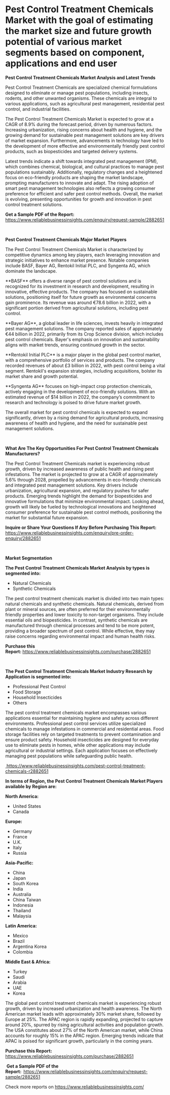 <p><h1>Pest Control Treatment Chemicals Market with the goal of estimating the market size and future growth potential of various market segments based on component, applications and end user</h1></p><p><strong>Pest Control Treatment Chemicals Market Analysis and Latest Trends</strong></p>
<p><p>Pest Control Treatment Chemicals are specialized chemical formulations designed to eliminate or manage pest populations, including insects, rodents, and other unwanted organisms. These chemicals are integral to various applications, such as agricultural pest management, residential pest control, and industrial facilities. </p><p>The Pest Control Treatment Chemicals Market is expected to grow at a CAGR of 8.9% during the forecast period, driven by numerous factors. Increasing urbanization, rising concerns about health and hygiene, and the growing demand for sustainable pest management solutions are key drivers of market expansion. Furthermore, advancements in technology have led to the development of more effective and environmentally friendly pest control products, such as biopesticides and targeted delivery systems.</p><p>Latest trends indicate a shift towards integrated pest management (IPM), which combines chemical, biological, and cultural practices to manage pest populations sustainably. Additionally, regulatory changes and a heightened focus on eco-friendly products are shaping the market landscape, prompting manufacturers to innovate and adapt. The rising adoption of smart pest management technologies also reflects a growing consumer preference for efficient and safer pest control methods. Overall, the market is evolving, presenting opportunities for growth and innovation in pest control treatment solutions.</p></p>
<p><strong>Get a Sample PDF of the Report:&nbsp;</strong> <a href="https://www.reliablebusinessinsights.com/enquiry/request-sample/2882651?utm_campaign=2255&utm_medium=2&utm_source=Github&utm_content=ia&utm_term=13032025&utm_id=pest-control-treatment-chemicals">https://www.reliablebusinessinsights.com/enquiry/request-sample/2882651</a></p>
<p>&nbsp;</p>
<p><strong>Pest Control Treatment Chemicals Major Market Players</strong></p>
<p><p>The Pest Control Treatment Chemicals Market is characterized by competitive dynamics among key players, each leveraging innovation and strategic initiatives to enhance market presence. Notable companies include BASF, Bayer AG, Rentokil Initial PLC, and Syngenta AG, which dominate the landscape.</p><p>**BASF** offers a diverse range of pest control solutions and is recognized for its investment in research and development, resulting in innovative, effective products. The company has focused on sustainable solutions, positioning itself for future growth as environmental concerns gain prominence. Its revenue was around €78.6 billion in 2022, with a significant portion derived from agricultural solutions, including pest control.</p><p>**Bayer AG**, a global leader in life sciences, invests heavily in integrated pest management solutions. The company reported sales of approximately €44 billion in 2022, primarily from its Crop Science division, which includes pest control chemicals. Bayer's emphasis on innovation and sustainability aligns with market trends, ensuring continued growth in the sector.</p><p>**Rentokil Initial PLC** is a major player in the global pest control market, with a comprehensive portfolio of services and products. The company recorded revenues of about £3 billion in 2022, with pest control being a vital segment. Rentokil's expansion strategies, including acquisitions, bolster its market share and growth potential.</p><p>**Syngenta AG** focuses on high-impact crop protection chemicals, actively engaging in the development of eco-friendly solutions. With an estimated revenue of $14 billion in 2022, the company’s commitment to research and technology is poised to drive future market growth.</p><p>The overall market for pest control chemicals is expected to expand significantly, driven by a rising demand for agricultural products, increasing awareness of health and hygiene, and the need for sustainable pest management solutions.</p></p>
<p>&nbsp;</p>
<p><strong>What Are The Key Opportunities For Pest Control Treatment Chemicals Manufacturers?</strong></p>
<p><p>The Pest Control Treatment Chemicals market is experiencing robust growth, driven by increased awareness of public health and rising pest infestations. The market is projected to grow at a CAGR of approximately 5.6% through 2028, propelled by advancements in eco-friendly chemicals and integrated pest management solutions. Key drivers include urbanization, agricultural expansion, and regulatory pushes for safer products. Emerging trends highlight the demand for biopesticides and innovative formulations that minimize environmental impact. Looking ahead, growth will likely be fueled by technological innovations and heightened consumer preference for sustainable pest control methods, positioning the market for substantial future expansion.</p></p>
<p><strong>Inquire or Share Your Questions If Any Before Purchasing This Report:</strong> <a href="https://www.reliablebusinessinsights.com/enquiry/pre-order-enquiry/2882651?utm_campaign=2255&utm_medium=2&utm_source=Github&utm_content=ia&utm_term=13032025&utm_id=pest-control-treatment-chemicals">https://www.reliablebusinessinsights.com/enquiry/pre-order-enquiry/2882651</a></p>
<p>&nbsp;</p>
<p><strong>Market Segmentation</strong></p>
<p><strong>The Pest Control Treatment Chemicals Market Analysis by types is segmented into:</strong></p>
<p><ul><li>Natural Chemicals</li><li>Synthetic Chemicals</li></ul></p>
<p><p>The pest control treatment chemicals market is divided into two main types: natural chemicals and synthetic chemicals. Natural chemicals, derived from plant or mineral sources, are often preferred for their environmentally friendly properties and lower toxicity to non-target organisms. They include essential oils and biopesticides. In contrast, synthetic chemicals are manufactured through chemical processes and tend to be more potent, providing a broader spectrum of pest control. While effective, they may raise concerns regarding environmental impact and human health risks.</p></p>
<p><strong>Purchase this Report:&nbsp;</strong><a href="https://www.reliablebusinessinsights.com/purchase/2882651?utm_campaign=2255&utm_medium=2&utm_source=Github&utm_content=ia&utm_term=13032025&utm_id=pest-control-treatment-chemicals">https://www.reliablebusinessinsights.com/purchase/2882651</a></p>
<p>&nbsp;</p>
<p><strong>The Pest Control Treatment Chemicals Market Industry Research by Application is segmented into:</strong></p>
<p><ul><li>Professional Pest Control</li><li>Food Storage</li><li>Household Insecticides</li><li>Others</li></ul></p>
<p><p>The pest control treatment chemicals market encompasses various applications essential for maintaining hygiene and safety across different environments. Professional pest control services utilize specialized chemicals to manage infestations in commercial and residential areas. Food storage facilities rely on targeted treatments to prevent contamination and ensure product safety. Household insecticides are designed for everyday use to eliminate pests in homes, while other applications may include agricultural or industrial settings. Each application focuses on effectively managing pest populations while safeguarding public health.</p></p>
<p><a href="https://www.reliablebusinessinsights.com/pest-control-treatment-chemicals-r2882651?utm_campaign=2255&utm_medium=2&utm_source=Github&utm_content=ia&utm_term=13032025&utm_id=pest-control-treatment-chemicals">&nbsp;https://www.reliablebusinessinsights.com/pest-control-treatment-chemicals-r2882651</a></p>
<p><strong>In terms of Region, the Pest Control Treatment Chemicals Market Players available by Region are:</strong></p>
<p>
    <p> <strong> North America: </strong>
        <ul>
            <li>United States</li>
            <li>Canada</li>
        </ul>
        </p> 
    <p> <strong> Europe: </strong>
        <ul>
            <li>Germany</li>
            <li>France</li>
            <li>U.K.</li>
            <li>Italy</li>
            <li>Russia</li>
        </ul>
        </p> 
    <p> <strong> Asia-Pacific: </strong>
        <ul>
            <li>China</li>
            <li>Japan</li>
            <li>South Korea</li>
            <li>India</li>
            <li>Australia</li>
            <li>China Taiwan</li>
            <li>Indonesia</li>
            <li>Thailand</li>
            <li>Malaysia</li>
        </ul>
        </p> 
    <p> <strong> Latin America: </strong>
        <ul>
            <li>Mexico</li>
            <li>Brazil</li>
            <li>Argentina Korea</li>
            <li>Colombia</li>
        </ul>
        </p> 
    <p> <strong> Middle East & Africa: </strong>
        <ul>
            <li>Turkey</li>
            <li>Saudi</li>
            <li>Arabia</li>
            <li>UAE</li>
            <li>Korea</li>
        </ul>
    </p>
    </p>
<p><p>The global pest control treatment chemicals market is experiencing robust growth, driven by increased urbanization and health awareness. The North American market leads with approximately 30% market share, followed by Europe at 25%. The APAC region is rapidly expanding, projected to capture around 20%, spurred by rising agricultural activities and population growth. The USA constitutes about 27% of the North American market, while China accounts for roughly 15% in the APAC region. Emerging trends indicate that APAC is poised for significant growth, particularly in the coming years.</p></p>
<p><strong>Purchase this Report: </strong><a href="https://www.reliablebusinessinsights.com/purchase/2882651?utm_campaign=2255&utm_medium=2&utm_source=Github&utm_content=ia&utm_term=13032025&utm_id=pest-control-treatment-chemicals">https://www.reliablebusinessinsights.com/purchase/2882651</a></p>
<p>&nbsp;<strong>Get a Sample PDF of the Report:&nbsp;&nbsp;</strong><a href="https://www.reliablebusinessinsights.com/enquiry/request-sample/2882651?utm_campaign=2255&utm_medium=2&utm_source=Github&utm_content=ia&utm_term=13032025&utm_id=pest-control-treatment-chemicals">https://www.reliablebusinessinsights.com/enquiry/request-sample/2882651</a></p>
<p><strong></strong></p>
<p>Check more reports on <a href="https://www.reliablebusinessinsights.com/?utm_campaign=2255&utm_medium=2&utm_source=Github&utm_content=ia&utm_term=13032025&utm_id=pest-control-treatment-chemicals">https://www.reliablebusinessinsights.com/</a></p>